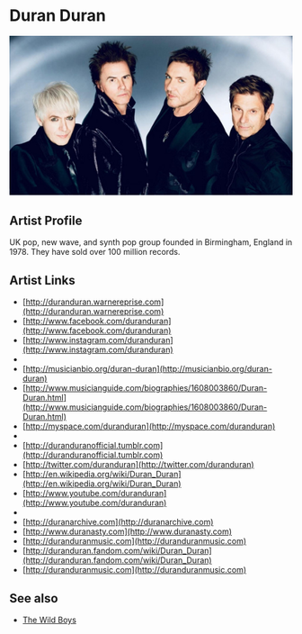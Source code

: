 # Duran Duran

![](../../assets/artists/Duran_Duran.png)

## Artist Profile

UK pop, new wave, and synth pop group founded in Birmingham, England in 1978. They have sold over 100 million records.

## Artist Links

- [http://duranduran.warnereprise.com](http://duranduran.warnereprise.com)
- [http://www.facebook.com/duranduran](http://www.facebook.com/duranduran)
- [http://www.instagram.com/duranduran](http://www.instagram.com/duranduran)
- []()
- [http://musicianbio.org/duran-duran](http://musicianbio.org/duran-duran)
- [http://www.musicianguide.com/biographies/1608003860/Duran-Duran.html](http://www.musicianguide.com/biographies/1608003860/Duran-Duran.html)
- [http://myspace.com/duranduran](http://myspace.com/duranduran)
- []()
- [http://duranduranofficial.tumblr.com](http://duranduranofficial.tumblr.com)
- [http://twitter.com/duranduran](http://twitter.com/duranduran)
- [http://en.wikipedia.org/wiki/Duran_Duran](http://en.wikipedia.org/wiki/Duran_Duran)
- [http://www.youtube.com/duranduran](http://www.youtube.com/duranduran)
- []()
- [http://duranarchive.com](http://duranarchive.com)
- [http://www.duranasty.com](http://www.duranasty.com)
- [http://duranduranmusic.com](http://duranduranmusic.com)
- [http://duranduran.fandom.com/wiki/Duran_Duran](http://duranduran.fandom.com/wiki/Duran_Duran)
- [http://duranduranmusic.com](http://duranduranmusic.com)


## See also

- [The Wild Boys](The_Wild_Boys.md)
